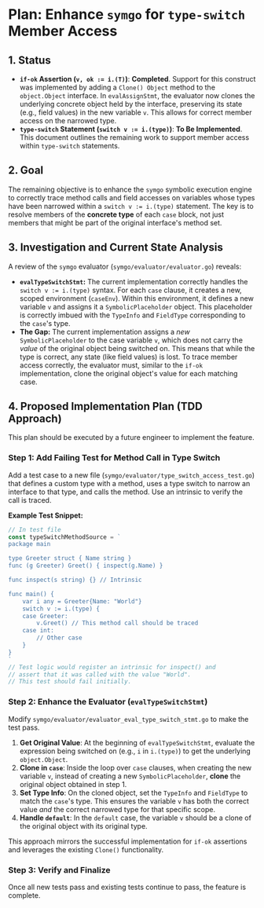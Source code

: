# Plan: Enhance `symgo` for `type-switch` Member Access

## 1. Status

-   **`if-ok` Assertion (`v, ok := i.(T)`)**: **Completed**. Support for this construct was implemented by adding a `Clone() Object` method to the `object.Object` interface. In `evalAssignStmt`, the evaluator now clones the underlying concrete object held by the interface, preserving its state (e.g., field values) in the new variable `v`. This allows for correct member access on the narrowed type.
-   **`type-switch` Statement (`switch v := i.(type)`)**: **To Be Implemented**. This document outlines the remaining work to support member access within `type-switch` statements.

## 2. Goal

The remaining objective is to enhance the `symgo` symbolic execution engine to correctly trace method calls and field accesses on variables whose types have been narrowed within a `switch v := i.(type)` statement. The key is to resolve members of the **concrete type** of each `case` block, not just members that might be part of the original interface's method set.

## 3. Investigation and Current State Analysis

A review of the `symgo` evaluator (`symgo/evaluator/evaluator.go`) reveals:

-   **`evalTypeSwitchStmt`:** The current implementation correctly handles the `switch v := i.(type)` syntax. For each `case` clause, it creates a new, scoped environment (`caseEnv`). Within this environment, it defines a new variable `v` and assigns it a `SymbolicPlaceholder` object. This placeholder is correctly imbued with the `TypeInfo` and `FieldType` corresponding to the `case`'s type.
-   **The Gap:** The current implementation assigns a *new* `SymbolicPlaceholder` to the case variable `v`, which does not carry the *value* of the original object being switched on. This means that while the type is correct, any state (like field values) is lost. To trace member access correctly, the evaluator must, similar to the `if-ok` implementation, clone the original object's value for each matching case.

## 4. Proposed Implementation Plan (TDD Approach)

This plan should be executed by a future engineer to implement the feature.

### Step 1: Add Failing Test for Method Call in Type Switch

Add a test case to a new file (`symgo/evaluator/type_switch_access_test.go`) that defines a custom type with a method, uses a type switch to narrow an interface to that type, and calls the method. Use an intrinsic to verify the call is traced.

**Example Test Snippet:**

```go
// In test file
const typeSwitchMethodSource = `
package main

type Greeter struct { Name string }
func (g Greeter) Greet() { inspect(g.Name) }

func inspect(s string) {} // Intrinsic

func main() {
	var i any = Greeter{Name: "World"}
	switch v := i.(type) {
	case Greeter:
		v.Greet() // This method call should be traced
	case int:
		// Other case
	}
}
`
// Test logic would register an intrinsic for inspect() and
// assert that it was called with the value "World".
// This test should fail initially.
```

### Step 2: Enhance the Evaluator (`evalTypeSwitchStmt`)

Modify `symgo/evaluator/evaluator_eval_type_switch_stmt.go` to make the test pass.

1.  **Get Original Value**: At the beginning of `evalTypeSwitchStmt`, evaluate the expression being switched on (e.g., `i` in `i.(type)`) to get the underlying `object.Object`.
2.  **Clone in `case`**: Inside the loop over `case` clauses, when creating the new variable `v`, instead of creating a new `SymbolicPlaceholder`, **clone** the original object obtained in step 1.
3.  **Set Type Info**: On the cloned object, set the `TypeInfo` and `FieldType` to match the `case`'s type. This ensures the variable `v` has both the correct value *and* the correct narrowed type for that specific scope.
4.  **Handle `default`**: In the `default` case, the variable `v` should be a clone of the original object with its original type.

This approach mirrors the successful implementation for `if-ok` assertions and leverages the existing `Clone()` functionality.

### Step 3: Verify and Finalize

Once all new tests pass and existing tests continue to pass, the feature is complete.